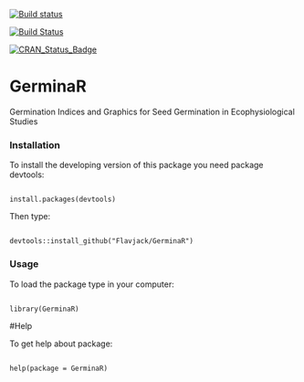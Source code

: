 [![Build status](https://ci.appveyor.com/api/projects/status/v3o938fhw0unvbs7?svg=true)](https://ci.appveyor.com/project/omarbenites/germinar)

[![Build Status](https://travis-ci.org/Flavjack/GerminaR.svg?branch=master)](https://travis-ci.org/Flavjack/GerminaR)

[![CRAN_Status_Badge](http://www.r-pkg.org/badges/version/GerminaR)](https://cran.r-project.org/package=GerminaR)

# GerminaR

Germination Indices and Graphics for Seed Germination in Ecophysiological Studies

### Installation

To install the developing version of this package you need package devtools:

```{r eval=F}

install.packages(devtools)

```

Then type:

```{r eval=F}

devtools::install_github("Flavjack/GerminaR")

```

### Usage

To load the package type in your computer:

```{r eval=F}

library(GerminaR)

```

#Help

To get help about package:

```{r eval=F}

help(package = GerminaR)

```
